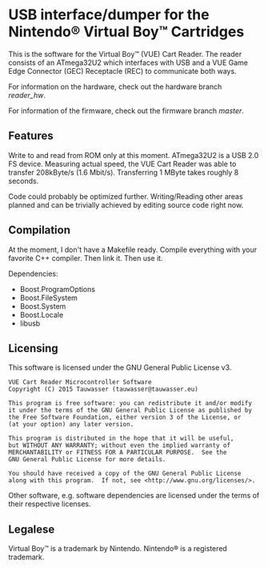 # USB interface/dumper for the Nintendo® Virtual Boy™ Cartridges

This is the software for the Virtual Boy™ (VUE) Cart Reader. The reader consists of an ATmega32U2 which interfaces
with USB and a VUE Game Edge Connector (GEC) Receptacle (REC) to communicate both ways.

For information on the hardware, check out the hardware branch *reader_hw*.

For information of the firmware, check out the firmware branch *master*.

## Features

Write to and read from ROM only at this moment. ATmega32U2 is a USB 2.0 FS device.
Measuring actual speed, the VUE Cart Reader was able to transfer 208kByte/s (1.6 Mbit/s). Transferring 
1 MByte takes roughly 8 seconds.

Code could probably be optimized further. Writing/Reading other areas planned and can be trivially achieved by editing source code right now.

## Compilation

At the moment, I don't have a Makefile ready. Compile everything with your favorite C++ compiler. Then link it. Then use it.

Dependencies:

- Boost.ProgramOptions
- Boost.FileSystem
- Boost.System
- Boost.Locale
- libusb

## Licensing

This software is licensed under the GNU General Public License v3.

```
VUE Cart Reader Microcontroller Software
Copyright (C) 2015 Tauwasser (tauwasser@tauwasser.eu)

This program is free software: you can redistribute it and/or modify
it under the terms of the GNU General Public License as published by
the Free Software Foundation, either version 3 of the License, or
(at your option) any later version.

This program is distributed in the hope that it will be useful,
but WITHOUT ANY WARRANTY; without even the implied warranty of
MERCHANTABILITY or FITNESS FOR A PARTICULAR PURPOSE.  See the
GNU General Public License for more details.

You should have received a copy of the GNU General Public License
along with this program.  If not, see <http://www.gnu.org/licenses/>.
```

Other software, e.g. software dependencies are licensed under the terms of their respective licenses.

## Legalese

Virtual Boy™ is a trademark by Nintendo. Nintendo® is a registered trademark.